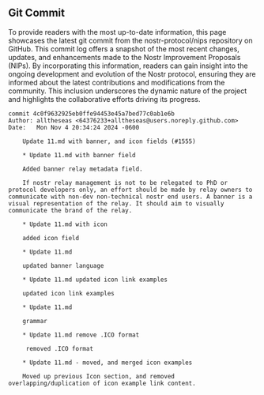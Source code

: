 ## Git Commit
To provide readers with the most up-to-date information, this page showcases the latest git commit from the nostr-protocol/nips repository on GitHub. This commit log offers a snapshot of the most recent changes, updates, and enhancements made to the Nostr Improvement Proposals (NIPs). By incorporating this information, readers can gain insight into the ongoing development and evolution of the Nostr protocol, ensuring they are informed about the latest contributions and modifications from the community. This inclusion underscores the dynamic nature of the project and highlights the collaborative efforts driving its progress.

```shell
commit 4c0f9632925eb0ffe94453e45a7bed77c0ab1e6b
Author: alltheseas <64376233+alltheseas@users.noreply.github.com>
Date:   Mon Nov 4 20:34:24 2024 -0600

    Update 11.md with banner, and icon fields (#1555)
    
    * Update 11.md with banner field
    
    Added banner relay metadata field.
    
    If nostr relay management is not to be relegated to PhD or protocol developers only, an effort should be made by relay owners to communicate with non-dev non-technical nostr end users. A banner is a visual representation of the relay. It should aim to visually communicate the brand of the relay.
    
    * Update 11.md with icon
    
    added icon field
    
    * Update 11.md
    
    updated banner language
    
    * Update 11.md updated icon link examples
    
    updated icon link examples
    
    * Update 11.md
    
    grammar
    
    * Update 11.md remove .ICO format
    
     removed .ICO format
    
    * Update 11.md - moved, and merged icon examples
    
    Moved up previous Icon section, and removed overlapping/duplication of icon example link content.
```

